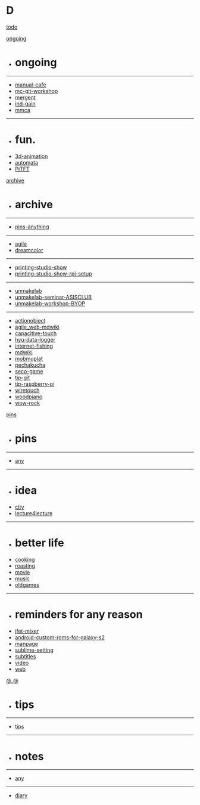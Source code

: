 # D

[todo](todo.md)

[ongoing]()

  * # ongoing
  - - - -
  * [manual-cafe](ongoing/manual-cafe/manual-cafe.md)
  * [mc-git-workshop](ongoing/mc-git-workshop/mc-git-workshop.md)
  * [mergent](ongoing/mergent/mergent.md)
  * [ind-gain](ongoing/individual-gain.md)
  * [mmca](ongoing/mmca/mmca.md)
  - - - -
  * # fun.
  * [3d-animation](ongoing/3d-animation.md)
  * [automata](ongoing/automata.md)
  * [PiTFT](ongoing/PiTFT.md)

[archive]()

  * # archive
  - - - -
  * [pins-anything](archive/pins/pins.md)
  - - - -
  * [agile](archive/agile/agile.md)
  * [dreamcolor](archive/dreamcolor/dreamcolor.md)
  - - - -
  * [printing-studio-show](archive/printing-studio-show/printing-studio-show.md)
  * [printing-studio-show-rpi-setup](archive/printing-studio-show/printing-studio-show-rpi-setup.md)
  - - - -
  * [unmakelab](archive/unmakelab/unmakelab.md)
  * [unmakelab-seminar-ASISCLUB](archive/unmakelab-seminar-ASISCLUB/unmakelab-seminar-ASISCLUB.md)
  * [unmakelab-workshop-BYOP](archive/unmakelab-workshop-BYOP/unmakelab-workshop-BYOP.md)
  - - - -
  * [actionobject](archive/actionobject.md)
  * [agile_web-mdwiki](archive/agile_web-mdwiki.md)
  * [capacitive-touch](archive/capacitive-touch.md)
  * [hyu-data-logger](archive/hyu-data-logger.md)
  * [internet-fishing](archive/internet-fishing.md)
  * [mdwiki](archive/mdwiki.md)
  * [mobmuplat](archive/mobmuplat.md)
  * [pechakucha](archive/pechakucha.md)
  * [seco-game](archive/seco-game.md)
  * [tip-git](archive/tip-git.md)
  * [tip-raspberry-pi](archive/tip-raspberry-pi.md)
  * [wiretouch](archive/wiretouch.md)
  * [woodpiano](archive/woodpiano.md)
  * [wow-rock](archive/wow-rock.md)

[pins]()

  * # pins
  - - - -
  * [any](pins/pins.md)
  - - - -
  * # idea
  * [city](pins/city.md)
  * [lecture4lecture](pins/lecture4lecture.md)
  - - - -
  * # better life
  * [cooking](pins/cooking/cooking.md)
  * [roasting](pins/roasting.md)
  * [movie](pins/movie.md)
  * [music](pins/music.md)
  * [oldgames](pins/oldgames.md)
  - - - -
  * # reminders for any reason
  * [jfet-mixer](pins/jfet-mixer/jfet-mixer.md)
  * [android-custom-roms-for-galaxy-s2](pins/android-custom-roms-for-galaxy-s2.md)
  * [manpage](pins/manpage.md)
  * [sublime-setting](pins/sublime-setting.md)
  * [subtitles](pins/subtitles.md)
  * [video](pins/video.md)
  * [web](pins/web.md)

[@_@]()

  * # tips
  - - - -
  * [tips](tips/tips.md)
  - - - -
  * # notes
  - - - -
  * [any](notes/notes.md)
  - - - -
  * [diary](notes/diary.md)
